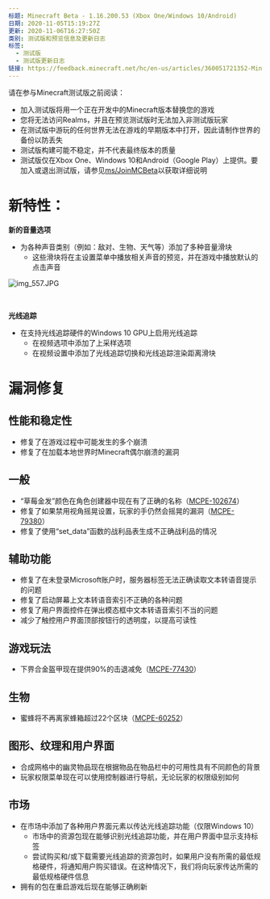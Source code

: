 ```yaml
---
标题: Minecraft Beta - 1.16.200.53 (Xbox One/Windows 10/Android)
日期: 2020-11-05T15:19:27Z
更新: 2020-11-06T16:27:50Z
类别: 测试版和预览信息及更新日志
标签:
  - 测试版
  - 测试版更新日志
链接: https://feedback.minecraft.net/hc/en-us/articles/360051721352-Minecraft-Beta-1-16-200-53-Xbox-One-Windows-10-Android
---
```


请在参与Minecraft测试版之前阅读：

- 加入测试版将用一个正在开发中的Minecraft版本替换您的游戏
- 您将无法访问Realms，并且在预览测试版时无法加入非测试版玩家
- 在测试版中游玩的任何世界无法在游戏的早期版本中打开，因此请制作世界的备份以防丢失
- 测试版构建可能不稳定，并不代表最终版本的质量
- 测试版仅在Xbox One、Windows 10和Android（Google Play）上提供。要加入或退出测试版，请参见[ms/JoinMCBeta](https://aka.ms/JoinMCBeta)以获取详细说明

# **新特性：**

**新的音量选项**

- 为各种声音类别（例如：敌对、生物、天气等）添加了多种音量滑块
  - 这些滑块将在主设置菜单中播放相关声音的预览，并在游戏中播放默认的点击声音

![img_557.JPG](https://feedback.minecraft.net/hc/article_attachments/360075430292/img_557.JPG)

 

**光线追踪**

- 在支持光线追踪硬件的Windows 10 GPU上启用光线追踪
  - 在视频选项中添加了上采样选项
  - 在视频设置中添加了光线追踪切换和光线追踪渲染距离滑块

# **漏洞修复**

## 性能和稳定性

- 修复了在游戏过程中可能发生的多个崩溃
- 修复了在加载本地世界时Minecraft偶尔崩溃的漏洞

## 一般

- “草莓金发”颜色在角色创建器中现在有了正确的名称（[MCPE-102674](https://bugs.mojang.com/browse/MCPE-102674)）
- 修复了如果禁用视角摇晃设置，玩家的手仍然会摇晃的漏洞（[MCPE-79380](https://bugs.mojang.com/browse/MCPE-79380)）
- 修复了使用“set_data”函数的战利品表生成不正确战利品的情况

## 辅助功能

- 修复了在未登录Microsoft账户时，服务器标签无法正确读取文本转语音提示的问题
- 修复了启动屏幕上文本转语音索引不正确的各种问题
- 修复了用户界面控件在弹出模态框中文本转语音索引不当的问题
- 减少了触控用户界面顶部按钮行的透明度，以提高可读性

## 游戏玩法

- 下界合金盔甲现在提供90%的击退减免（[MCPE-77430](https://bugs.mojang.com/browse/MCPE-77430)）

## 生物

- 蜜蜂将不再离家蜂箱超过22个区块（[MCPE-60252](https://bugs.mojang.com/browse/MCPE-60252)）

## 图形、纹理和用户界面

- 合成网格中的幽灵物品现在根据物品在物品栏中的可用性具有不同颜色的背景
- 玩家权限菜单现在可以使用控制器进行导航，无论玩家的权限级别如何

## 市场

- 在市场中添加了各种用户界面元素以传达光线追踪功能（仅限Windows 10）
  - 市场中的资源包现在能够识别光线追踪功能，并在用户界面中显示支持标签
  - 尝试购买和/或下载需要光线追踪的资源包时，如果用户没有所需的最低规格硬件，将通知用户购买错误。在这种情况下，我们将向玩家传达所需的最低规格硬件信息
- 拥有的包在重启游戏后现在能够正确刷新